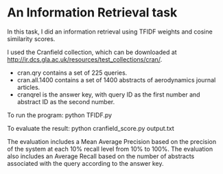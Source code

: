 # An Information Retrieval task 
In this task, I did an information retrieval using TFIDF weights and cosine similarity scores. 

I used the Cranfield collection, which can be downloaded at http://ir.dcs.gla.ac.uk/resources/test_collections/cran/.
- cran.qry contains a set of 225 queries. 
- cran.all.1400 contains a set of 1400 abstracts of aerodynamics journal articles. 
- cranqrel is the answer key, with query ID as the first number and abstract ID as the second number. 

To run the program: python TFIDF.py 

To evaluate the result: python cranfield_score.py output.txt

The evaluation includes a Mean Average Precision based on the precision of the system at each 10% recall level from 10% to 100%. 
The evaluation also includes an Average Recall based on the number of abstracts associated with the query according to the answer key.

